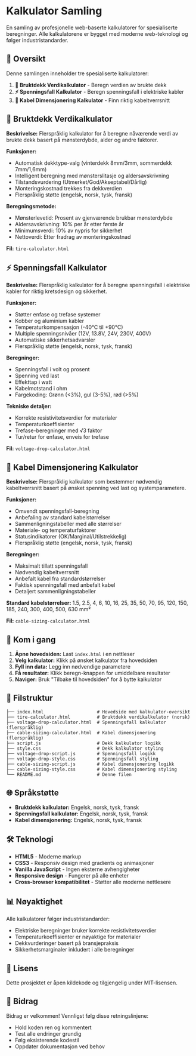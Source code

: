 # Kalkulator Samling

En samling av profesjonelle web-baserte kalkulatorer for spesialiserte beregninger. Alle kalkulatorene er bygget med moderne web-teknologi og følger industristandarder.

## 🧮 Oversikt

Denne samlingen inneholder tre spesialiserte kalkulatorer:

1. **🚗 Bruktdekk Verdikalkulator** - Beregn verdien av brukte dekk
2. **⚡ Spenningsfall Kalkulator** - Beregn spenningsfall i elektriske kabler  
3. **🔌 Kabel Dimensjonering Kalkulator** - Finn riktig kabeltverrsnitt

## 🚗 Bruktdekk Verdikalkulator

**Beskrivelse:** Flerspråklig kalkulator for å beregne nåværende verdi av brukte dekk basert på mønsterdybde, alder og andre faktorer.

**Funksjoner:**
- Automatisk dekktype-valg (vinterdekk 8mm/3mm, sommerdekk 7mm/1,6mm)
- Intelligent beregning med mønsterslitasje og aldersavskrivning
- Tilstandsvurdering (Utmerket/God/Akseptabel/Dårlig)
- Monteringskostnad trekkes fra dekkverdien
- Flerspråklig støtte (engelsk, norsk, tysk, fransk)

**Beregningsmetode:**
- Mønsterlevetid: Prosent av gjenværende brukbar mønsterdybde
- Aldersavskrivning: 10% per år etter første år
- Minimumsverdi: 10% av nypris for sikkerhet
- Nettoverdi: Etter fradrag av monteringskostnad

**Fil:** `tire-calculator.html`

## ⚡ Spenningsfall Kalkulator

**Beskrivelse:** Flerspråklig kalkulator for å beregne spenningsfall i elektriske kabler for riktig kretsdesign og sikkerhet.

**Funksjoner:**
- Støtter enfase og trefase systemer
- Kobber og aluminium kabler
- Temperaturkompensasjon (-40°C til +90°C)
- Multiple spenningsnivåer (12V, 13.8V, 24V, 230V, 400V)
- Automatiske sikkerhetsadvarsler
- Flerspråklig støtte (engelsk, norsk, tysk, fransk)

**Beregninger:**
- Spenningsfall i volt og prosent
- Spenning ved last
- Effekttap i watt
- Kabelmotstand i ohm
- Fargekoding: Grønn (<3%), gul (3-5%), rød (>5%)

**Tekniske detaljer:**
- Korrekte resistivitetsverdier for materialer
- Temperaturkoeffisienter
- Trefase-beregninger med √3 faktor
- Tur/retur for enfase, enveis for trefase

**Fil:** `voltage-drop-calculator.html`

## 🔌 Kabel Dimensjonering Kalkulator

**Beskrivelse:** Flerspråklig kalkulator som bestemmer nødvendig kabeltverrsnitt basert på ønsket spenning ved last og systemparametere.

**Funksjoner:**
- Omvendt spenningsfall-beregning
- Anbefaling av standard kabelstørrelser
- Sammenligningstabeller med alle størrelser
- Materiale- og temperaturfaktorer
- Statusindikatorer (OK/Marginal/Utilstrekkelig)
- Flerspråklig støtte (engelsk, norsk, tysk, fransk)

**Beregninger:**
- Maksimalt tillatt spenningsfall
- Nødvendig kabeltverrsnitt
- Anbefalt kabel fra standardstørrelser
- Faktisk spenningsfall med anbefalt kabel
- Detaljert sammenligningstabeller

**Standard kabelstørrelser:**
1.5, 2.5, 4, 6, 10, 16, 25, 35, 50, 70, 95, 120, 150, 185, 240, 300, 400, 500, 630 mm²

**Fil:** `cable-sizing-calculator.html`

## 🚀 Kom i gang

1. **Åpne hovedsiden:** Last `index.html` i en nettleser
2. **Velg kalkulator:** Klikk på ønsket kalkulator fra hovedsiden
3. **Fyll inn data:** Legg inn nødvendige parametere
4. **Få resultater:** Klikk beregn-knappen for umiddelbare resultater
5. **Naviger:** Bruk "Tilbake til hovedsiden" for å bytte kalkulator

## 📁 Filstruktur

```
├── index.html                    # Hovedside med kalkulator-oversikt
├── tire-calculator.html          # Bruktdekk verdikalkulator (norsk)
├── voltage-drop-calculator.html  # Spenningsfall kalkulator (flerspråklig)
├── cable-sizing-calculator.html  # Kabel dimensjonering (flerspråklig)
├── script.js                     # Dekk kalkulator logikk
├── style.css                     # Dekk kalkulator styling
├── voltage-drop-script.js        # Spenningsfall logikk
├── voltage-drop-style.css        # Spenningsfall styling
├── cable-sizing-script.js        # Kabel dimensjonering logikk
├── cable-sizing-style.css        # Kabel dimensjonering styling
└── README.md                     # Denne filen
```

## 🌐 Språkstøtte

- **Bruktdekk kalkulator:** Engelsk, norsk, tysk, fransk
- **Spenningsfall kalkulator:** Engelsk, norsk, tysk, fransk
- **Kabel dimensjonering:** Engelsk, norsk, tysk, fransk

## 🛠️ Teknologi

- **HTML5** - Moderne markup
- **CSS3** - Responsiv design med gradients og animasjoner
- **Vanilla JavaScript** - Ingen eksterne avhengigheter
- **Responsive design** - Fungerer på alle enheter
- **Cross-browser kompatibilitet** - Støtter alle moderne nettlesere

## 📊 Nøyaktighet

Alle kalkulatorer følger industristandarder:
- Elektriske beregninger bruker korrekte resistivitetsverdier
- Temperaturkoeffisienter er nøyaktige for materialer
- Dekkvurderinger basert på bransjepraksis
- Sikkerhetsmarginaler inkludert i alle beregninger

## 📄 Lisens

Dette prosjektet er åpen kildekode og tilgjengelig under MIT-lisensen.

## 🤝 Bidrag

Bidrag er velkommen! Vennligst følg disse retningslinjene:
- Hold koden ren og kommentert
- Test alle endringer grundig
- Følg eksisterende kodestil
- Oppdater dokumentasjon ved behov

